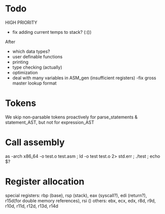 # Todo
HIGH PRIORITY
- fix adding current temps to stack? (:())

After
- which data types?
- user definable functions
- printing
- type checking (actually)
- optimization
- deal with many variables in ASM_gen (insufficient registers)
-fix gross master lookup format

# Tokens
We skip non-parsable tokens proactively for parse_statements & statement_AST, but not for expression_AST


# Call assembly
as -arch x86_64 -o test.o test.asm ;
ld -o test test.o 2> std.err ; ./test ; echo $?

# Register allocation
special registers: rbp (base), rsp (stack), eax (syscall?), edi (return?), r15d(for double memory references), rsi ()
others: ebx, ecx, edx, r8d, r9d, r10d, r11d, r12d, r13d, r14d

